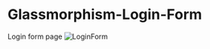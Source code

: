 # Glassmorphism-Login-Form
Login form page
![LoginForm](https://user-images.githubusercontent.com/92684692/201945656-711968aa-10bd-4eeb-9106-014e2e594191.PNG)

